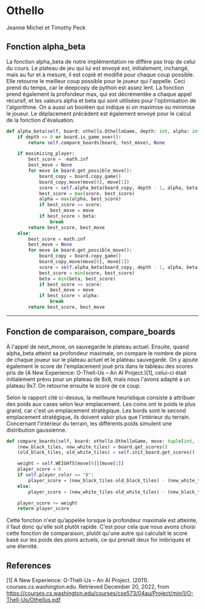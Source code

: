 # Othello

Jeanne Michel et Timothy Peck

## Fonction alpha_beta

La fonction alpha_beta de notre implémentation ne diffère pas trop de celui du cours. Le plateau de jeu qui lui est envoyé est, initialement, inchangé, mais au fur et à mesure, il est copié et modifié pour chaque coup possible. Elle retourne le meilleur coup possible pour le joueur qui l'appelle. Ceci prend du temps, car le deepcopy de python est assez lent. La fonction prend également la profondeur max, qui est décrémentée a chaque appel récursif, et les valeurs alpha et beta qui sont utilisées pour l'optimisation de l'algorithme. On a aussi un booléen qui indique si on maximise ou minimise le joueur. Le déplacement précédent est également envoyé pour le calcul de la fonction d'évaluation.

```python
def alpha_beta(self, board: othello.OthelloGame, depth: int, alpha: int, beta: int, maximizing_player: bool, test_move: tuple[int, int] = None) -> tuple[int, tuple[int, int]]:
    if depth == 0 or board.is_game_over():
        return self.compare_boards(board, test_move), None

    if maximizing_player:
        best_score = -math.inf
        best_move = None
        for move in board.get_possible_move():
            board_copy = board.copy_game()
            board_copy.move(move[0], move[1])
            score = self.alpha_beta(board_copy, depth - 1, alpha, beta, not maximizing_player, move)[0]
            best_score = max(score, best_score)
            alpha = max(alpha, best_score)
            if best_score == score:
                best_move = move
            if best_score > beta:
                break
        return best_score, best_move
    else:
        best_score = math.inf
        best_move = None
        for move in board.get_possible_move():
            board_copy = board.copy_game()
            board_copy.move(move[0], move[1])
            score = self.alpha_beta(board_copy, depth - 1, alpha, beta, not maximizing_player, move)[0]
            best_score = min(score, best_score)
            beta = min(beta, best_score)
            if best_score == score:
                best_move = move
            if best_score < alpha:
                break
        return best_score, best_move
```

---

## Fonction de comparaison, compare_boards

À l'appel de next_move, on sauvegarde le plateau actuel. Ensuite, quand alpha_beta atteint sa profondeur maximale, on compare le nombre de pions de chaque joueur sur le plateau actuel et le plateau sauvegardé.
On y ajoute également le score de l'emplacement joué pris dans le tableau des scores pris de (A New Experience: O-Thell-Us – An AI Project.)[1], celui-ci était initialement prévu pour un plateau de 8x8, mais nous l'avons adapté a un plateau 9x7.
On retourne ensuite le score de ce coup.

Selon le rapport cité ci-dessus, la meilleure heuristique consiste à attribuer des poids aux cases selon leur emplacement. Les coins ont le poids le plus grand, car c'est un emplacement stratégique. Les bords sont le second emplacement stratégique, ils doivent valoir plus que l'intérieur du terrain. Concernant l'intérieur du terrain, les différents poids simulent une distribution gaussienne.

```python
def compare_boards(self, board: othello.OthelloGame, move: tuple[int, int]) -> int:
    (new_black_tiles, new_white_tiles) = board.get_scores()
    (old_black_tiles, old_white_tiles) = self.init_board.get_scores()

    weight = self.WEIGHTS[move[0]][move[1]]
    player_score = 0
    if self.player_color == "B":
        player_score = (new_black_tiles-old_black_tiles) - (new_white_tiles-old_white_tiles)
    else:
        player_score = (new_white_tiles-old_white_tiles) - (new_black_tiles-old_black_tiles)

    player_score += weight
    return player_score
```

Cette fonction n'est qu’appelée lorsque la profondeur maximale est atteinte, il faut donc qu'elle soit plutôt rapide.
C'est pour cela que nous avons choisi cette fonction de comparaison, plutôt qu'une autre qui calculait le score basé sur les poids des pions actuels, ce qui prenait deux for imbriqués et une éternité.

## References

[1] A New Experience: O-Thell-Us – An AI Project. (2011). courses.cs.washington.edu. Retrieved December 20, 2022, from https://courses.cs.washington.edu/courses/cse573/04au/Project/mini1/O-Thell-Us/Othellus.pdf
